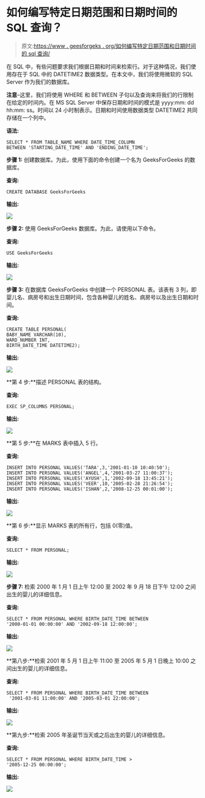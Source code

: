 # 如何编写特定日期范围和日期时间的 SQL 查询？

> 原文:[https://www . geesforgeks . org/如何编写特定日期范围和日期时间的 sql 查询/](https://www.geeksforgeeks.org/how-to-write-a-sql-query-for-a-specific-date-range-and-date-time/)

在 SQL 中，有些问题要求我们根据日期和时间来检索行。对于这种情况，我们使用存在于 SQL 中的 DATETIME2 数据类型。在本文中，我们将使用微软的 SQL Server 作为我们的数据库。

**注意**–这里，我们将使用 WHERE 和 BETWEEN 子句以及查询来将我们的行限制在给定的时间内。在 MS SQL Server 中保存日期和时间的模式是 yyyy:mm: dd hh:mm: ss。时间以 24 小时制表示。日期和时间使用数据类型 DATETIME2 共同存储在一个列中。

**语法:**

```
SELECT * FROM TABLE_NAME WHERE DATE_TIME_COLUMN
BETWEEN 'STARTING_DATE_TIME' AND 'ENDING_DATE_TIME';
```

**步骤 1:** 创建数据库。为此，使用下面的命令创建一个名为 GeeksForGeeks 的数据库。

**查询:**

```
CREATE DATABASE GeeksForGeeks
```

**输出:**

![](img/35e6763d64a57600946af28da80394af.png)

**步骤 2:** 使用 GeeksForGeeks 数据库。为此，请使用以下命令。

**查询:**

```
USE GeeksForGeeks
```

**输出:**

![](img/bd44f0d21d117380343c53a4b44533b1.png)

**步骤 3:** 在数据库 GeeksForGeeks 中创建一个 PERSONAL 表。该表有 3 列，即婴儿名、病房号和出生日期时间，包含各种婴儿的姓名、病房号以及出生日期和时间。

**查询:**

```
CREATE TABLE PERSONAL(
BABY_NAME VARCHAR(10),
WARD_NUMBER INT,
BIRTH_DATE_TIME DATETIME2);
```

**输出:**

![](img/5abe5c92395b44a75283bb645a7c51cf.png)

**第 4 步:**描述 PERSONAL 表的结构。

**查询:**

```
EXEC SP_COLUMNS PERSONAL;
```

**输出:**

![](img/54cf6e364f9e1434af8cee7edb91c3b7.png)

**第 5 步:**在 MARKS 表中插入 5 行。

**查询:**

```
INSERT INTO PERSONAL VALUES('TARA',3,'2001-01-10 10:40:50');
INSERT INTO PERSONAL VALUES('ANGEL',4,'2001-03-27 11:00:37');
INSERT INTO PERSONAL VALUES('AYUSH',1,'2002-09-18 13:45:21');
INSERT INTO PERSONAL VALUES('VEER',10,'2005-02-28 21:26:54');
INSERT INTO PERSONAL VALUES('ISHAN',2,'2008-12-25 00:01:00');
```

**输出:**

![](img/2888808aa20a6923802cd2db7e45aa09.png)

**第 6 步:**显示 MARKS 表的所有行，包括 0(零)值。

**查询:**

```
SELECT * FROM PERSONAL;
```

**输出:**

![](img/86bab19e0aa82d55c1faebfa852223fe.png)

**步骤 7:** 检索 2000 年 1 月 1 日上午 12:00 至 2002 年 9 月 18 日下午 12:00 之间出生的婴儿的详细信息。

**查询:**

```
SELECT * FROM PERSONAL WHERE BIRTH_DATE_TIME BETWEEN
'2000-01-01 00:00:00' AND '2002-09-18 12:00:00';
```

**输出:**

![](img/087bb4d706a929e93a458f95be928451.png)

**第八步:**检索 2001 年 5 月 1 日上午 11:00 至 2005 年 5 月 1 日晚上 10:00 之间出生的婴儿的详细信息。

**查询:**

```
SELECT * FROM PERSONAL WHERE BIRTH_DATE_TIME BETWEEN
 '2001-03-01 11:00:00' AND '2005-03-01 22:00:00';
```

**输出:**

![](img/5a0cbf1d561265ef72a7ca7d8115be27.png)

**第九步:**检索 2005 年圣诞节当天或之后出生的婴儿的详细信息。

**查询:**

```
SELECT * FROM PERSONAL WHERE BIRTH_DATE_TIME > 
'2005-12-25 00:00:00';
```

**输出:**

![](img/2b981d7730269ad532b6e1482781c882.png)